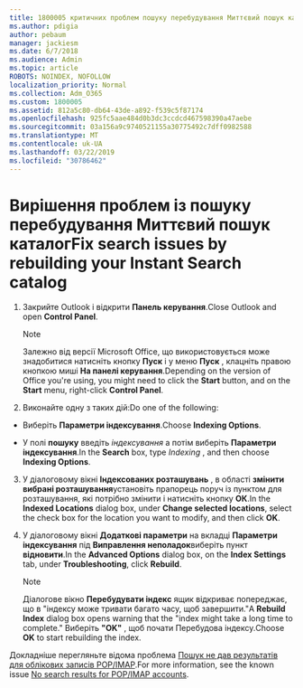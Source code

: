 ```yaml
---
title: 1800005 критичних проблем пошуку перебудування Миттєвий пошук каталог
ms.author: pdigia
author: pebaum
manager: jackiesm
ms.date: 6/7/2018
ms.audience: Admin
ms.topic: article
ROBOTS: NOINDEX, NOFOLLOW
localization_priority: Normal
ms.collection: Adm_O365
ms.custom: 1800005
ms.assetid: 812a5c80-db64-43de-a892-f539c5f87174
ms.openlocfilehash: 925fc5aae484d0b3dc3ccdcd467598390a47aebe
ms.sourcegitcommit: 03a156a9c9740521155a30775492c7dff0982588
ms.translationtype: MT
ms.contentlocale: uk-UA
ms.lasthandoff: 03/22/2019
ms.locfileid: "30786462"
---
```

# <a name="fix-search-issues-by-rebuilding-your-instant-search-catalog"></a><span data-ttu-id="7c25b-102">Вирішення проблем із пошуку перебудування Миттєвий пошук каталог</span><span class="sxs-lookup"><span data-stu-id="7c25b-102">Fix search issues by rebuilding your Instant Search catalog</span></span>

1. <span data-ttu-id="7c25b-103">Закрийте Outlook і відкрити **Панель керування**.</span><span class="sxs-lookup"><span data-stu-id="7c25b-103">Close Outlook and open **Control Panel**.</span></span>
    
    > [!NOTE]
    > <span data-ttu-id="7c25b-104">Залежно від версії Microsoft Office, що використовується може знадобитися натисніть кнопку **Пуск** і у меню **Пуск** , клацніть правою кнопкою миші **На панелі керування**.</span><span class="sxs-lookup"><span data-stu-id="7c25b-104">Depending on the version of Office you're using, you might need to click the **Start** button, and on the **Start** menu, right-click **Control Panel**.</span></span> 
  
2. <span data-ttu-id="7c25b-105">Виконайте одну з таких дій:</span><span class="sxs-lookup"><span data-stu-id="7c25b-105">Do one of the following:</span></span>
    
  - <span data-ttu-id="7c25b-106">Виберіть **Параметри індексування**.</span><span class="sxs-lookup"><span data-stu-id="7c25b-106">Choose **Indexing Options**.</span></span>
    
  - <span data-ttu-id="7c25b-107">У полі **пошуку** введіть *індексування* а потім виберіть **Параметри індексування**.</span><span class="sxs-lookup"><span data-stu-id="7c25b-107">In the **Search** box, type  *Indexing*  , and then choose **Indexing Options**.</span></span>
    
3. <span data-ttu-id="7c25b-108">У діалоговому вікні **Індексованих розташувань** , в області **змінити вибрані розташування**установіть прапорець поруч із пунктом для розташування, які потрібно змінити і натисніть кнопку **ОК**.</span><span class="sxs-lookup"><span data-stu-id="7c25b-108">In the **Indexed Locations** dialog box, under **Change selected locations**, select the check box for the location you want to modify, and then click **OK**.</span></span>
    
4. <span data-ttu-id="7c25b-109">У діалоговому вікні **Додаткові параметри** на вкладці **Параметри індексування** під **Виправлення неполадок**виберіть пункт **відновити**.</span><span class="sxs-lookup"><span data-stu-id="7c25b-109">In the **Advanced Options** dialog box, on the **Index Settings** tab, under **Troubleshooting**, click **Rebuild**.</span></span>
    
    > [!NOTE]
    > <span data-ttu-id="7c25b-110">Діалогове вікно **Перебудувати індекс** ящик відкриває попереджає, що в "індексу може тривати багато часу, щоб завершити."</span><span class="sxs-lookup"><span data-stu-id="7c25b-110">A **Rebuild Index** dialog box opens warning that the "index might take a long time to complete."</span></span> <span data-ttu-id="7c25b-111">Виберіть **"OK"** , щоб почати Перебудова індексу.</span><span class="sxs-lookup"><span data-stu-id="7c25b-111">Choose **OK** to start rebuilding the index.</span></span> 
  
<span data-ttu-id="7c25b-112">Докладніше перегляньте відома проблема [Пошук не дав результатів для облікових записів POP/IMAP](https://support.office.com/article/51c9d2c7-a3db-4358-afdf-50d3a9e57039.aspx).</span><span class="sxs-lookup"><span data-stu-id="7c25b-112">For more information, see the known issue [No search results for POP/IMAP accounts](https://support.office.com/article/51c9d2c7-a3db-4358-afdf-50d3a9e57039.aspx).</span></span>
  


